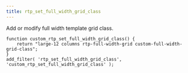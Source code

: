 ```yaml
---
title: rtp_set_full_width_grid_class
---
```


Add or modify full width template grid class.

    
    function custom_rtp_set_full_width_grid_class() {
        return "large-12 columns rtp-full-width-grid custom-full-width-grid-class";
    }
    add_filter( 'rtp_set_full_width_grid_class', 'custom_rtp_set_full_width_grid_class' );
